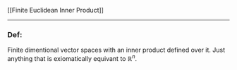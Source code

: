 [[Finite Euclidean Inner Product]]

---
### **Def**: 

Finite dimentional vector spaces with an inner product defined over it. Just anything that is exiomatically equivant to $\mathbb{R}^n$. 